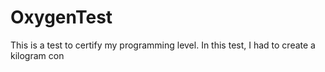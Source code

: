# OxygenTest
This is a test to certify my programming level. In this test, I had to create a kilogram con  
